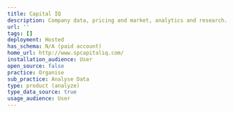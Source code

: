 ```yaml
---
title: Capital IQ
description: Company data, pricing and market, analytics and research.
url: ''
tags: []
deployment: Hosted
has_schema: N/A (paid account)
home_url: http://www.spcapitaliq.com/
installation_audience: User
open_source: false
practice: Organise
sub_practice: Analyse Data
type: product (analyze)
type_data_source: true
usage_audience: User
---
```

